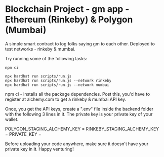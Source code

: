 # Blockchain Project - gm app - Ethereum (Rinkeby) & Polygon (Mumbai)

A simple smart contract to log folks saying gm to each other. Deployed to test networks - rinkeby & mumbai.

Try running some of the following tasks:

```shell
npm ci

npx hardhat run scripts/run.js
npx hardhat run scripts/run.js --network rinkeby
npx hardhat run scripts/run.js --network mumbai
```

npm ci - installs all the package dependencies. Post this, you'd have to register at alchemy.com to get a rinkeby & mumbai API key.

Once, you get the API keys, create a ".env" file inside the backend folder with the following 3 lines in it. The private key is your private key of your wallet.

POLYGON_STAGING_ALCHEMY_KEY = 
RINKEBY_STAGING_ALCHEMY_KEY = 
PRIVATE_KEY = 

Before uploading your code anywhere, make sure it doesn't have your private key in it. Happy venturing!